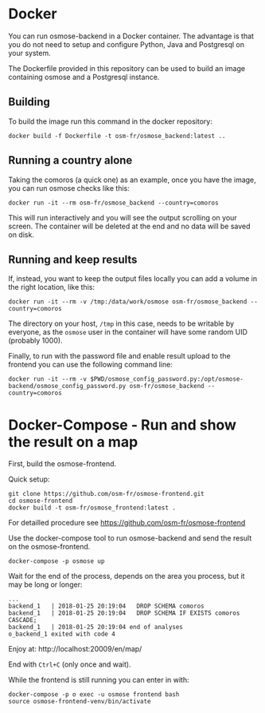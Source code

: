 Docker
======

You can run osmose-backend in a Docker container. The advantage is that
you do not need to setup and configure Python, Java and Postgresql on your system.

The Dockerfile provided in this repository can be used to build an image containing
osmose and a Postgresql instance.


Building
--------

To build the image run this command in the docker repository:
```
docker build -f Dockerfile -t osm-fr/osmose_backend:latest ..
```


Running a country alone
-----------------------

Taking the comoros (a quick one) as an example, once you have the image, you can
run osmose checks like this:
```
docker run -it --rm osm-fr/osmose_backend --country=comoros
```
This will run interactively and you will see the output scrolling on your screen. The
container will be deleted at the end and no data will be saved on disk.


Running and keep results
------------------------

If, instead, you want to keep the output files locally you can add a volume in the right
location, like this:
```
docker run -it --rm -v /tmp:/data/work/osmose osm-fr/osmose_backend --country=comoros
```
The directory on your host, `/tmp` in this case, needs to be writable by everyone, as the
`osmose` user in the container will have some random UID (probably 1000).

Finally, to run with the password file and enable result upload to the frontend you can
use the following command line:
```
docker run -it --rm -v $PWD/osmose_config_password.py:/opt/osmose-backend/osmose_config_password.py osm-fr/osmose_backend --country=comoros
```

Docker-Compose - Run and show the result on a map
=================================================

First, build the osmose-frontend.

Quick setup:
```
git clone https://github.com/osm-fr/osmose-frontend.git
cd osmose-frontend
docker build -t osm-fr/osmose_frontend:latest .
```

For detailled procedure see https://github.com/osm-fr/osmose-frontend

Use the docker-compose tool to run osmose-backend and send the result on the osmose-frontend.
```
docker-compose -p osmose up
```

Wait for the end of the process, depends on the area you process, but it may be long or longer:
```
...
backend_1   | 2018-01-25 20:19:04   DROP SCHEMA comoros
backend_1   | 2018-01-25 20:19:04   DROP SCHEMA IF EXISTS comoros CASCADE;
backend_1   | 2018-01-25 20:19:04 end of analyses
o_backend_1 exited with code 4
```

Enjoy at: http://localhost:20009/en/map/

End with `Ctrl+C` (only once and wait).

While the frontend is still running you can enter in with:
```
docker-compose -p o exec -u osmose frontend bash
source osmose-frontend-venv/bin/activate
```
